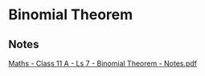 # Binomial Theorem

## Notes

[Maths - Class 11 A - Ls 7 - Binomial Theorem - Notes.pdf](https://drive.google.com/file/d/1sTG9hkOWA8a3tN6irqqkwOw-r5i2vuGa/view?usp=drive\_link)
